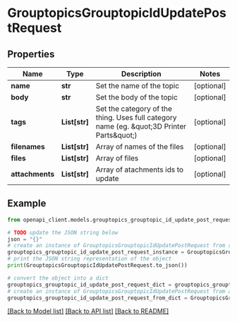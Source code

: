 # GrouptopicsGrouptopicIdUpdatePostRequest


## Properties

Name | Type | Description | Notes
------------ | ------------- | ------------- | -------------
**name** | **str** | Set the name of the topic | [optional] 
**body** | **str** | Set the body of the topic | [optional] 
**tags** | **List[str]** | Set the category of the thing. Uses full category name (eg. \&quot;3D Printer Parts\&quot;) | [optional] 
**filenames** | **List[str]** | Array of names of the files | [optional] 
**files** | **List[str]** | Array of files | [optional] 
**attachments** | **List[str]** | Array of atachments ids to update | [optional] 

## Example

```python
from openapi_client.models.grouptopics_grouptopic_id_update_post_request import GrouptopicsGrouptopicIdUpdatePostRequest

# TODO update the JSON string below
json = "{}"
# create an instance of GrouptopicsGrouptopicIdUpdatePostRequest from a JSON string
grouptopics_grouptopic_id_update_post_request_instance = GrouptopicsGrouptopicIdUpdatePostRequest.from_json(json)
# print the JSON string representation of the object
print(GrouptopicsGrouptopicIdUpdatePostRequest.to_json())

# convert the object into a dict
grouptopics_grouptopic_id_update_post_request_dict = grouptopics_grouptopic_id_update_post_request_instance.to_dict()
# create an instance of GrouptopicsGrouptopicIdUpdatePostRequest from a dict
grouptopics_grouptopic_id_update_post_request_from_dict = GrouptopicsGrouptopicIdUpdatePostRequest.from_dict(grouptopics_grouptopic_id_update_post_request_dict)
```
[[Back to Model list]](../README.md#documentation-for-models) [[Back to API list]](../README.md#documentation-for-api-endpoints) [[Back to README]](../README.md)


